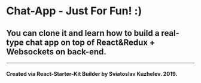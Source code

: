 
# Chat-App - Just For Fun! :)

 ## You can clone it and learn how to build a real-type chat app on top of React&Redux + Websockets on back-end.

----
 #### Created via React-Starter-Kit Builder by Sviatoslav Kuzhelev. 2019.
